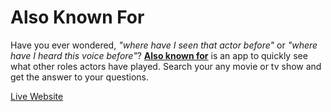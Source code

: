# Also Known For

Have you ever wondered, *"where have I seen that actor before"* or *"where have I heard this voice before"*? **[Also known for](https://frantzke.github.io/also-known-for/)** is an app to quickly see what other roles actors have played. Search your any movie or tv show and get the answer to your questions. 


[Live Website](https://frantzke.github.io/also-known-for/)